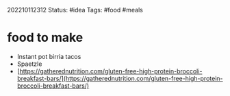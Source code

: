 202210112312
Status: #idea
Tags: #food #meals 

# food to make
- Instant pot birria tacos
- Spaetzle
- [https://gatherednutrition.com/gluten-free-high-protein-broccoli-breakfast-bars/](https://gatherednutrition.com/gluten-free-high-protein-broccoli-breakfast-bars/)


